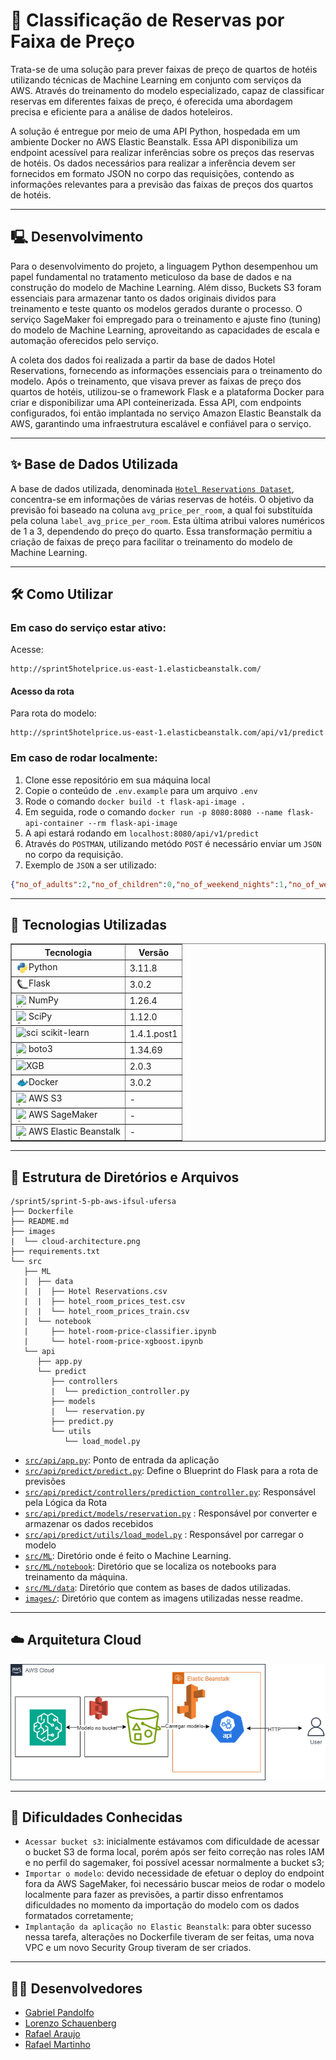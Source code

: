 # 🚀 Classificação de Reservas por Faixa de Preço

Trata-se de uma solução para prever faixas de preço de quartos de hotéis utilizando técnicas de Machine Learning em conjunto com serviços da AWS. Através do treinamento do modelo especializado, capaz de classificar reservas em diferentes faixas de preço, é oferecida uma abordagem precisa e eficiente para a análise de dados hoteleiros.

A solução é entregue por meio de uma API Python, hospedada em um ambiente Docker no AWS Elastic Beanstalk. Essa API disponibiliza um endpoint acessível para realizar inferências sobre os preços das reservas de hotéis. Os dados necessários para realizar a inferência devem ser fornecidos em formato JSON no corpo das requisições, contendo as informações relevantes para a previsão das faixas de preços dos quartos de hotéis.

***

## 🖳 Desenvolvimento

Para o desenvolvimento do projeto, a linguagem Python desempenhou um papel fundamental no tratamento meticuloso da base de dados e na construção do modelo de Machine Learning. Além disso, Buckets S3 foram essenciais para armazenar tanto os dados originais dividos para treinamento e teste quanto os modelos gerados durante o processo. O serviço SageMaker foi empregado para o treinamento e ajuste fino (tuning) do modelo de Machine Learning, aproveitando as capacidades de escala e automação oferecidos pelo serviço.

A coleta dos dados foi realizada a partir da base de dados Hotel Reservations, fornecendo as informações essenciais para o treinamento do modelo. Após o treinamento, que visava prever as faixas de preço dos quartos de hotéis, utilizou-se o framework Flask e a plataforma Docker para criar e disponibilizar uma API conteinerizada. Essa API, com endpoints configurados, foi então implantada no serviço Amazon Elastic Beanstalk da AWS, garantindo uma infraestrutura escalável e confiável para o serviço. 


***

## ✨ Base de Dados Utilizada


A base de dados utilizada, denominada [`Hotel Reservations Dataset`](https://www.kaggle.com/datasets/ahsan81/hotel-reservations-classification-dataset), concentra-se em informações de várias reservas de hotéis. O objetivo da previsão foi baseado na coluna `avg_price_per_room`, a qual foi substituída pela coluna `label_avg_price_per_room`. Esta última atribui valores numéricos de 1 a 3, dependendo do preço do quarto. Essa transformação permitiu a criação de faixas de preço para facilitar o treinamento do modelo de Machine Learning.

***

##  🛠️ Como Utilizar

### Em caso do serviço estar ativo:

Acesse: 
```
http://sprint5hotelprice.us-east-1.elasticbeanstalk.com/
```
#### Acesso da rota

Para rota do modelo:
```
http://sprint5hotelprice.us-east-1.elasticbeanstalk.com/api/v1/predict
```

### Em caso de rodar localmente:
1. Clone esse repositório em sua máquina local
2. Copie o conteúdo de `.env.example` para um arquivo `.env`
3. Rode o comando `docker build -t flask-api-image . `
4. Em seguida, rode o comando `docker run -p 8080:8080 --name flask-api-container --rm flask-api-image`
5. A api estará rodando em `localhost:8080/api/v1/predict`
6. Através do `POSTMAN`, utilizando metódo `POST` é necessário enviar um `JSON` no corpo da requisição.
7. Exemplo de `JSON` a ser utilizado:

```json
{"no_of_adults":2,"no_of_children":0,"no_of_weekend_nights":1,"no_of_week_nights":2,"type_of_meal_plan":"Meal Plan 1","required_car_parking_space":0,"room_type_reserved":"Room_Type 1","lead_time":224,"arrival_year":2017,"arrival_month":10,"arrival_date":2,"market_segment_type":"Offline","repeated_guest":0,"no_of_previous_cancellations":0,"no_of_previous_bookings_not_canceled":0,"avg_price_per_room":65.0,"no_of_special_requests":0,"booking_status":"Not_Canceled"}
```

***

## 🔧 Tecnologias Utilizadas

<div style="display: inline_block">

  <table border="1">
    <tr>
        <th>Tecnologia</th>
        <th>Versão</th>
    </tr>
    <tr>
        <td> <a href="https://www.python.org/"><img align="left" alt="Python" height="20" width="20" src="https://raw.githubusercontent.com/devicons/devicon/master/icons/python/python-original.svg"></a> Python</td>
        <td>3.11.8</td>
    </tr>
    <tr>
        <td> <a href="https://flask.palletsprojects.com/en/3.0.x/"><img align="left" alt="Flask" height="20" width="20" src="https://raw.githubusercontent.com/devicons/devicon/master/icons/flask/flask-original.svg"></a> Flask</td>
        <td>3.0.2</td>
    </tr>
    <tr>
        <td> <a href="https://numpy.org/"><img align="left" alt="NumPy" height="20" width="20" src="https://numpy.org/images/logo.svg"></a> NumPy</td>
        <td>1.26.4</td>
    </tr>
    <tr>
        <td> <a href="https://scipy.org/"><img align="left" alt="SciPy" height="20" width="20" src="https://scipy.org/images/logo.svg"></a> SciPy</td>
        <td>1.12.0</td>
    </tr>
    <tr>
        <td> <a href="https://scikit-learn.org/stable/"><img align="left" alt="scikit-learn" height="20" width="40" src="https://upload.wikimedia.org/wikipedia/commons/thumb/0/05/Scikit_learn_logo_small.svg/2560px-Scikit_learn_logo_small.svg.png"></a> scikit-learn</td>
        <td>1.4.1.post1</td>
    </tr>
    <tr>
        <td> <a href="https://aws.amazon.com/pt/sdk-for-python/"><img align="left" alt="boto3" height="20" width="20" src="https://boto3typed.gallerycdn.vsassets.io/extensions/boto3typed/boto3-ide/0.5.4/1680224848596/Microsoft.VisualStudio.Services.Icons.Default"></a> boto3</td>
        <td>1.34.69</td>
    </tr>
    <tr>
        <td> <a href="https://xgboost.ai/"><img align="left" alt="XGBoost" height="20" width="50" src="https://xgboost.ai/images/logo/xgboost-logo.png"></a></td>
        <td>2.0.3</td>
    </tr>
    <tr>
        <td> <a href="https://www.docker.com/"><img align="left" alt="Docker" height="20" width="20" src="https://raw.githubusercontent.com/devicons/devicon/master/icons/docker/docker-original.svg"></a> Docker</td>
        <td>3.0.2</td>
    </tr>
    <tr>
        <td> <a href="https://aws.amazon.com/pt/s3/"><img align="left" alt="AWS S3" height="20" width="20" src="https://icon.icepanel.io/AWS/svg/Storage/Simple-Storage-Service.svg"></a> AWS S3</td>
        <td>-</td>
    </tr>
    <tr>
        <td> <a href="https://aws.amazon.com/sagemaker/"><img align="left" alt="AWS SM" height="20" width="20" src="https://icon.icepanel.io/AWS/svg/Machine-Learning/SageMaker.svg"></a> AWS SageMaker</td>
        <td>-</td>
    </tr>
    <tr>
        <td> <a href="https://docs.aws.amazon.com/elastic-beanstalk/"><img align="left" alt="AWS-EB" height="20" width="20" src="https://icon.icepanel.io/AWS/svg/Compute/Elastic-Beanstalk.svg"></a> AWS Elastic Beanstalk</td>
        <td> - </td>
    </tr>
  </table>
</div>

***

## 🧱 Estrutura de Diretórios e Arquivos
```
/sprint5/sprint-5-pb-aws-ifsul-ufersa
├── Dockerfile
├── README.md
├── images
|  └── cloud-architecture.png
├── requirements.txt
└── src
   ├── ML
   |  ├── data
   |  |  ├── Hotel Reservations.csv
   |  |  ├── hotel_room_prices_test.csv
   |  |  └── hotel_room_prices_train.csv
   |  └── notebook
   |     ├── hotel-room-price-classifier.ipynb
   |     └── hotel-room-price-xgboost.ipynb
   └── api
      ├── app.py
      └── predict
         ├── controllers
         |  └── prediction_controller.py
         ├── models
         |  └── reservation.py
         ├── predict.py
         └── utils
            └── load_model.py
```

- [`src/api/app.py`](./src/api/app.py): Ponto de entrada da aplicação
- [`src/api/predict/predict.py`](./src/api/predict/predict.py): Define o Blueprint do Flask para a rota de previsões
- [`src/api/predict/controllers/prediction_controller.py`](./src/api/predict/controllers/prediction_controller.py): Responsável pela Lógica da Rota
- [`src/api/predict/models/reservation.py`](./src/api/predict/models/reservation.py) : Responsável por converter e armazenar os dados recebidos
- [`src/api/predict/utils/load_model.py`](./src/api/predict/utils/load_model.py) : Responsável por carregar o modelo
- [`src/ML`](./src/ML/): Diretório onde é feito o Machine Learning.
- [`src/ML/notebook`](./src/ML/notebook/): Diretório que se localiza os notebooks para treinamento da máquina.
- [`src/ML/data`](./src/ML/data/): Diretório que contem as bases de dados utilizadas.
- [`images/`](/images/): Diretório que contem as imagens utilizadas nesse readme.

***

## ☁️ Arquitetura Cloud

<div align= "center">
  <img src="images/cloud-architecture.png" alt="Arquitetura da Equipe 6">
</div>

***

## 🛑 Dificuldades Conhecidas

- `Acessar bucket s3`: inicialmente estávamos com dificuldade de acessar o bucket S3 de forma local, porém após ser feito correção nas roles IAM e no perfil do sagemaker, foi possível acessar normalmente a bucket s3;
- `Importar o modelo`: devido necessidade de efetuar o deploy do endpoint fora da AWS SageMaker, foi necessário buscar meios de rodar o modelo localmente para fazer as previsões, a partir disso enfrentamos dificuldades no momento da importação do modelo com os dados formatados corretamente;
- `Implantação da aplicação no Elastic Beanstalk`: para obter sucesso nessa tarefa, alterações no Dockerfile tiveram de ser feitas, uma nova VPC e um novo Security Group tiveram de ser criados.

***

## 👨‍💻 Desenvolvedores

- <a href="https://github.com/gmpandolfo">Gabriel Pandolfo</a>
- <a href="https://github.com/0renz">Lorenzo Schauenberg</a>
- <a href="https://github.com/araujorafael9201">Rafael Araujo</a>
- <a href="https://github.com/ratelp">Rafael Martinho</a>
